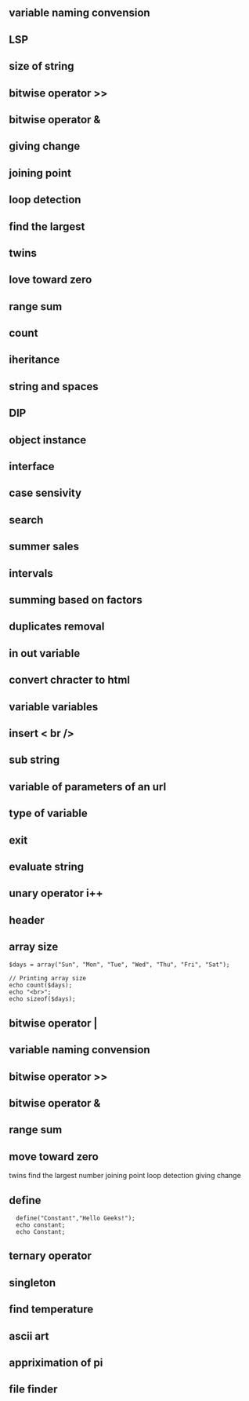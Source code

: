 

## variable naming convension

## LSP

## size of string

## bitwise operator >>

## bitwise operator &

## giving change

## joining point

## loop detection

## find the largest

## twins

## love toward zero

## range sum

## count

## iheritance

## string and spaces

## DIP

## object instance

## interface

## case sensivity

## search

## summer sales

## intervals

## summing based on factors

## duplicates removal

## in out variable

## convert chracter to html

## variable variables

## insert < br />

## sub string

## variable of parameters of an url

## type of variable

## exit

## evaluate string

## unary operator i++

## header

## array size

    $days = array("Sun", "Mon", "Tue", "Wed", "Thu", "Fri", "Sat");
     
    // Printing array size
    echo count($days);
    echo "<br>";
    echo sizeof($days);

## bitwise operator |

## variable naming convension

## bitwise operator >>

## bitwise operator &

## range sum

## move toward zero

twins
find the largest number
joining point
loop detection 
giving change

## define

      define("Constant","Hello Geeks!"); 
      echo constant; 
      echo Constant;

## ternary operator

## singleton

## find temperature

## ascii art

## appriximation of pi

## file finder
